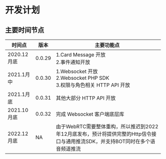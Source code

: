 # 开发计划

## 主要时间节点

| 时间点       | 版本                                   | 主要功能点                                                                  |
| ------------ | -------------------------------------- | --------------------------------------------------------------------------- |
| 2020.12月底 | 0.0.29                                 | 1.Card Message 开放<br/>2.事件通知开放                                      |
| 2021.1月中  | 0.0.30                                 | 1.Websocket 开放<br/>2.Websocket PHP SDK<br/>3.权限与角色相关 HTTP API 开放 |
| 2021.1月底  | 0.0.31                                 | 其他大部分 HTTP API 开放                                                    |
| 2021.10月底 | 0.0.32                                 | 完成 Websocket 客户端底层库                                                 |
| 2022.12月底 | NA                                 | 由于WebRTC需要整体重构，所以推迟到2022年12月底发布，预计将提供完整的Http信令接口与通用推流SDK，并支持BOT同时在多个语音频道推流                                                                 |